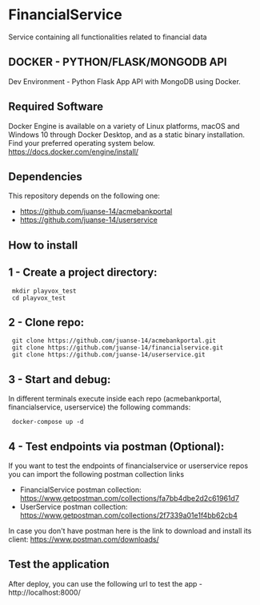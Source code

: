 # FinancialService
Service containing all functionalities related to financial data

## DOCKER - PYTHON/FLASK/MONGODB API
Dev Environment - Python Flask App API with MongoDB using Docker.


## Required Software
Docker Engine is available on a variety of Linux platforms, macOS and Windows 10 through Docker Desktop, and as a static binary installation. Find your preferred operating system below.
https://docs.docker.com/engine/install/

## Dependencies
This repository depends on the following one:
- https://github.com/juanse-14/acmebankportal
- https://github.com/juanse-14/userservice


## How to install
   
   ## 1 - Create a project directory:
     mkdir playvox_test
     cd playvox_test

   ## 2 - Clone repo:
     git clone https://github.com/juanse-14/acmebankportal.git
     git clone https://github.com/juanse-14/financialservice.git
     git clone https://github.com/juanse-14/userservice.git

   ## 3 - Start and debug:
   In different terminals execute inside each repo (acmebankportal, financialservice, userservice) the following commands:

     docker-compose up -d

   ## 4 - Test endpoints via postman (Optional):
   If you want to test the endpoints of financialservice or userservice repos you can import the following postman collection links
   
   - FinancialService postman collection: https://www.getpostman.com/collections/fa7bb4dbe2d2c61961d7
   - UserService postman collection: https://www.getpostman.com/collections/2f7339a01e1f4bb62cb4

   In case you don't have postman here is the link to download and install its client: https://www.postman.com/downloads/ 

## Test the application
After deploy, you can use the following url to test the app - http://localhost:8000/
